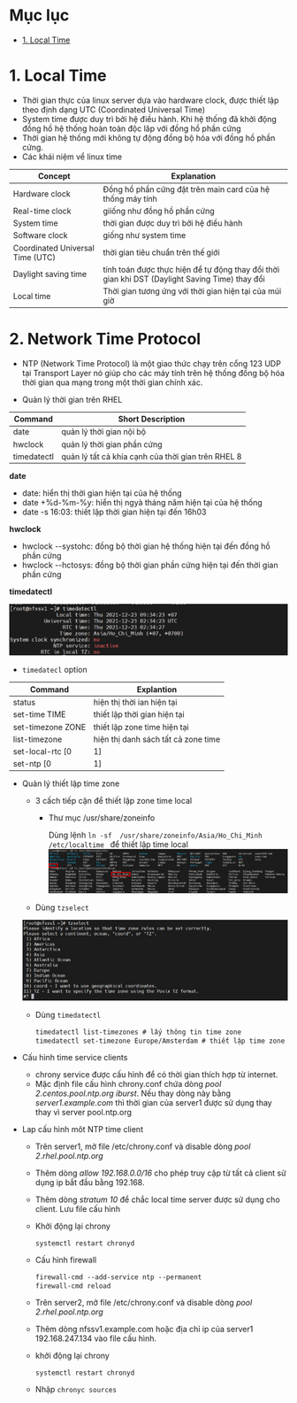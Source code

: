 # Mục lục 
- [1. Local Time](#1)













<a name ='1'></a>
# 1. Local Time
- Thời gian thực của linux server dựa vào hardware clock, được thiết lập theo định dạng UTC (Coordinated Universal Time)
- System time được duy trì bởi hệ điều hành. Khi hệ thống đã khởi động đồng hồ hệ thống hoàn toàn độc lâp với đồng hồ phần cứng 
- Thời gian hệ thống mới không tự động đồng bộ hóa với đồng hồ phần cứng.
- Các khái niệm vể linux time 

Concept|Explanation
---|---
Hardware clock| Đồng hồ phần cứng đặt trên main card của hệ thống máy tính  
Real-time clock|giiống như đồng hồ phần cứng 
System time| thời gian được duy trì bởi hệ điều hành 
Software clock| giống như system time 
Coordinated Universal Time (UTC)| thời gian tiêu chuẩn trên thế giới 
Daylight saving time| tính toán được thực hiện để tự động thay đổi thời gian khi DST (Daylight Saving Time) thay đổi 
Local time| Thời gian tương ứng với thời gian hiện tại của múi giờ

<a name ='2'></a>
# 2. Network Time Protocol  

- NTP (Network Time Protocol) là một giao thức chạy trên cổng 123 UDP tại Transport Layer nó giúp cho các máy tính trên hệ thống đồng bộ hóa thời gian qua mạng trong một thời gian chính xác.

- Quản lý thời gian trên RHEL

Command | Short Description
---|---
date | quản lý thời gian nội bộ 
hwclock | quản lý thời gian phần cứng
timedatectl | quản lý tất cả khía cạnh của thời gian trên RHEL 8 

**date**

- date: hiển thị thời gian hiện tại của hệ thống 
- date +%d-%m-%y: hiển thị ngyà tháng năm hiện tại của hệ thống 
- date -s 16:03: thiết lập thời gian hiện tại đến 16h03

**hwclock**

- hwclock --systohc: đồng bộ thời gian hệ thống hiện tại đến đồng hồ phần cứng 
- hwclock --hctosys: đồng bộ thời gian phần cứng hiện tại đến thời gian phần cứng 

**timedatectl**

  ![image](image/chap25/Screenshot_1.png)

- `timedatecl` option

Command | Explantion 
---|---
status | hiện thị thời ian hiện tại 
set-time TIME | thiết lập thời gian hiện tại
set-timezone ZONE | thiết lập zone time hiện tại
list-timezone | hiện thị danh sách tất cả zone time
set-local-rtc [0|1] | khiểm soát RTC trong local time 
set-ntp [0|1] | kiểm soát ntp kích hoạt 

- Quản lý thiết lập time zone 
  - 3 cấch tiếp cận để thiết lập zone time local  
    - Thư mục  /usr/share/zoneinfo 

        Dùng lệnh `ln -sf  /usr/share/zoneinfo/Asia/Ho_Chi_Minh /etc/localtime ` để thiết lập time local 
  ![image](image/chap25/Screenshot_2.png)
  - Dùng `tzselect` 
 
  ![image](image/chap25/Screenshot_3.png)

  - Dùng `timedatectl`
  
        timedatectl list-timezones # lấy thông tin time zone 
        timedatectl set-timezone Europe/Amsterdam # thiết lập time zone  
- Cấu hình time service clients

  - chrony service được cấu hình để có thời gian thích hợp từ internet.
  - Mặc định file cấu hình chrony.conf chứa dòng *pool 2.centos.pool.ntp.org iburst*. Nếu thay dòng này bằng  *server1.example.com* thì thời gian của server1 được sử dụng thay thay vì server pool.ntp.org

- Lap cấu hình môt NTP time client 
  - Trên server1, mở file /etc/chrony.conf và disable dòng *pool 2.rhel.pool.ntp.org* 
  - Thêm dòng *allow 192.168.0.0/16* cho phép truy cập từ tất cả client sử dụng ip bắt đầu bằng 192.168. 
  - Thêm dòng *stratum 10* để chắc local time server được sử dụng cho client. Lưu file cấu hình 
  - Khởi động lại chrony 

        systemctl restart chronyd
  - Cấu hình firewall 

        firewall-cmd --add-service ntp --permanent
        firewall-cmd reload 
  - Trên server2, mở file /etc/chrony.conf và disable dòng *pool 2.rhel.pool.ntp.org*
  - Thêm dòng nfssv1.example.com hoặc địa chỉ ip của server1 192.168.247.134 vào file cấu hình.
  - khởi động lại chrony  
    
        systemctl restart chronyd
  - Nhập `chronyc sources` 



